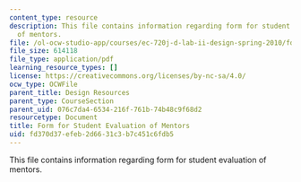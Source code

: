 ```yaml
---
content_type: resource
description: This file contains information regarding form for student evaluation
  of mentors.
file: /ol-ocw-studio-app/courses/ec-720j-d-lab-ii-design-spring-2010/fd370d37efeb2d6631c3b7c451c6fdb5_MITEC_720JS10_mentor_eval.pdf
file_size: 614118
file_type: application/pdf
learning_resource_types: []
license: https://creativecommons.org/licenses/by-nc-sa/4.0/
ocw_type: OCWFile
parent_title: Design Resources
parent_type: CourseSection
parent_uid: 076c7da4-6534-216f-761b-74b48c9f68d2
resourcetype: Document
title: Form for Student Evaluation of Mentors
uid: fd370d37-efeb-2d66-31c3-b7c451c6fdb5
---
```

This file contains information regarding form for student evaluation of mentors.